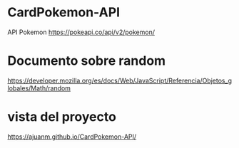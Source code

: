 # CardPokemon-API

API Pokemon
https://pokeapi.co/api/v2/pokemon/


# Documento sobre random
https://developer.mozilla.org/es/docs/Web/JavaScript/Referencia/Objetos_globales/Math/random


# vista del proyecto
https://ajuanm.github.io/CardPokemon-API/
